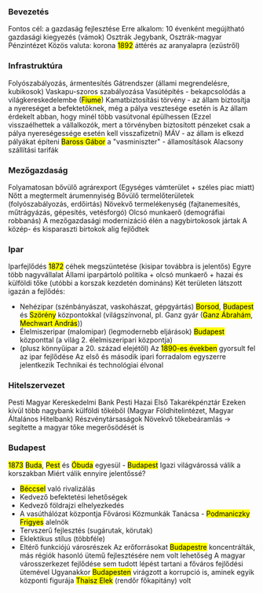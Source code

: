 ### Bevezetés
Fontos cél: a gazdaság fejlesztése
Erre alkalom: 10 évenként megújítható gazdasági kiegyezés (vámok)
Osztrák Jegybank, Osztrák-magyar Pénzintézet
Közös valuta: korona
<mark class="hltr-orange">1892</mark> áttérés az aranyalapra (ezüstről)
### Infrastruktúra
Folyószabályozás, ármentesítés
Gátrendszer (állami megrendelésre, kubikosok)
Vaskapu-szoros szabályozása
Vasútépítés - bekapcsolódás a világkereskedelembe (<mark class="hltr-green">Fiume</mark>)
Kamatbiztosítási törvény - az állam biztosítja a nyereséget a befektetőknek, még a pálya vesztesége esetén is
Az állam érdekelt abban, hogy minél több vasútvonal épülhessen
(Ezzel visszaélhettek a vállalkozók, mert a törvényben biztosított pénzeket csak a pálya nyereségessége esetén kell visszafizetni)
MÁV - az állam is elkezd pályákat építeni
<mark class="hltr-cyan">Baross Gábor</mark> a "vasminiszter" - államosítások
Alacsony szállítási tarifák
### Mezőgazdaság
Folyamatosan bővülő agrárexport
(Egységes vámterület + széles piac miatt)
Nőtt a megtermelt árumennyiség 
Bővülő termelőterületek (folyószabályozás, erdőirtás)
Növekvő termelékenység (fajtanemesítés, műtrágyázás, gépesítés, vetésforgó)
Olcsó munkaerő (demográfiai robbanás)
A mezőgazdasági modernizáció élén a nagybirtokosok jártak
A közép- és kisparaszti birtokok alig fejlődtek
### Ipar
Iparfejlődés
<mark class="hltr-orange">1872</mark> céhek megszüntetése (kisipar továbbra is jelentős)
Egyre több nagyvállalat
Állami iparpártoló politika + olcsó munkaerő + hazai és külföldi tőke (utóbbi a korszak kezdetén domináns)
Két területen látszott igazán a fejlődés:
- Nehézipar (szénbányászat, vaskohászat, gépgyártás) <mark class="hltr-green">Borsod</mark>, <mark class="hltr-green">Budapest</mark> és <mark class="hltr-green">Szörény</mark> központokkal (világszínvonal, pl. Ganz gyár (<mark class="hltr-cyan">Ganz Ábrahám</mark>, <mark class="hltr-cyan">Mechwart András</mark>))
- Élelmiszeripar (malomipar) (legmodernebb eljárások) <mark class="hltr-green">Budapest</mark> központtal (a világ 2. élelmiszeripari központja)
- (plusz könnyűipar a 20. század elejétől)
Az <mark class="hltr-orange">1890-es években</mark> gyorsult fel az ipar fejlődése
Az első és második ipari forradalom egyszerre jelentkezik
Technikai és technológiai élvonal
### Hitelszervezet
Pesti Magyar Kereskedelmi Bank
Pesti Hazai Első Takarékpénztár
Ezeken kívül több nagybank külföldi tőkéből (Magyar Földhitelintézet, Magyar Általános Hitelbank)
Részvénytársaságok
Növekvő tőkebeáramlás → segítette a magyar tőke megerősödését is
### Budapest
<mark class="hltr-orange">1873</mark> <mark class="hltr-green">Buda</mark>, <mark class="hltr-green">Pest</mark> és <mark class="hltr-green">Óbuda</mark> egyesül - <mark class="hltr-green">Budapest</mark>
Igazi világvárossá válik a korszakban
Miért válik ennyire jelentőssé?
- <mark class="hltr-green">Béccsel</mark> való rivalizálás
- Kedvező befektetési lehetőségek
- Kedvező földrajzi elhelyezkedés
- A vasúthálózat központja
Fővárosi Közmunkák Tanácsa - <mark class="hltr-cyan">Podmaniczky Frigyes</mark> alelnök
- Tervszerű fejlesztés (sugárutak, körutak)
- Eklektikus stílus (többféle)
- Eltérő funkciójú városrészek
Az erőforrásokat <mark class="hltr-green">Budapestre</mark> koncentrálták, más régiók hasonló ütemű fejlesztésére nem volt lehetőség
A magyar városszerkezet fejlődése sem tudott lépést tartani a főváros fejlődési ütemével
Ugyanakkor <mark class="hltr-green">Budapesten</mark> virágzott a korrupció is, aminek egyik központi figurája <mark class="hltr-green">Thaisz Elek</mark> (rendőr főkapitány) volt
